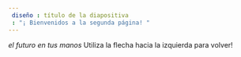 ```yaml
---
 diseño : título de la diapositiva
 : "¡ Bienvenidos a la segunda página! "
---
```

*el futuro en tus manos*
Utiliza la flecha hacia la izquierda para volver!

